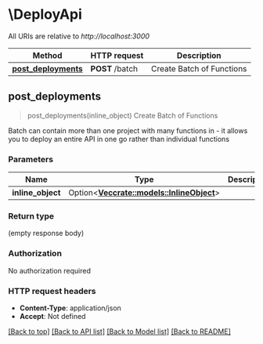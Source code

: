 # \DeployApi

All URIs are relative to *http://localhost:3000*

Method | HTTP request | Description
------------- | ------------- | -------------
[**post_deployments**](DeployApi.md#post_deployments) | **POST** /batch | Create Batch of Functions



## post_deployments

> post_deployments(inline_object)
Create Batch of Functions

Batch can contain more than one project with many functions in - it allows you to deploy an entire API in one go rather than individual functions

### Parameters


Name | Type | Description  | Required | Notes
------------- | ------------- | ------------- | ------------- | -------------
**inline_object** | Option<[**Vec<crate::models::InlineObject>**](InlineObject.md)> |  |  |

### Return type

 (empty response body)

### Authorization

No authorization required

### HTTP request headers

- **Content-Type**: application/json
- **Accept**: Not defined

[[Back to top]](#) [[Back to API list]](../README.md#documentation-for-api-endpoints) [[Back to Model list]](../README.md#documentation-for-models) [[Back to README]](../README.md)


